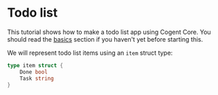 # Todo list

This tutorial shows how to make a todo list app using Cogent Core. You should read the [basics](../basics) section if you haven't yet before starting this.

We will represent todo list items using an `item` struct type:

```go
type item struct {
    Done bool
    Task string
}
```
